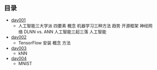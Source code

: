 ## 目录 ##
- [day001](https://github.com/liuxingrichu/AI/blob/master/day001.md)
	- 人工智能三大学派 四要素 概念 机器学习三种方法 趋势 开源框架 神经网络 DLNN vs. ANN 人工智能三起三落 人工智能 
- [day002](https://github.com/liuxingrichu/AI/blob/master/day002.md)
	- TensorFlow 安装 概念 方法
- [day003](https://github.com/liuxingrichu/AI/blob/master/day003.md)
	- kNN 
- [day004](https://github.com/liuxingrichu/AI/blob/master/day004.md)
	- MNIST